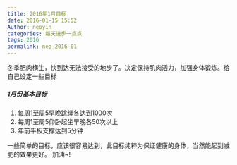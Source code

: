 ```yaml
---
title: 2016年1月目标
date: 2016-01-15 15:52
Author: neoyin
categories: 每天进步一点点
tags: 2016
permalink: neo-2016-01
---
```


冬季肥肉横生，快到达无法接受的地步了。决定保持肌肉活力，加强身体锻炼。给自己设定一些目标

##### 1月份基本目标
1. 每周1至周5早晚跳绳各达到1000次
2. 每周1至周5仰卧起坐早晚各50次以上
3. 年前平板支撑达到5分钟
 
一些简单的目标，应该很容易达到，此目标纯粹为保证健康的身体，当然能起到减肥的效果更好。
加油~! 